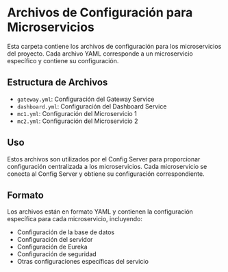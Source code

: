 # Archivos de Configuración para Microservicios

Esta carpeta contiene los archivos de configuración para los microservicios del proyecto. Cada archivo YAML corresponde a un microservicio específico y contiene su configuración.

## Estructura de Archivos

- `gateway.yml`: Configuración del Gateway Service
- `dashboard.yml`: Configuración del Dashboard Service
- `mc1.yml`: Configuración del Microservicio 1
- `mc2.yml`: Configuración del Microservicio 2

## Uso

Estos archivos son utilizados por el Config Server para proporcionar configuración centralizada a los microservicios. Cada microservicio se conecta al Config Server y obtiene su configuración correspondiente.

## Formato

Los archivos están en formato YAML y contienen la configuración específica para cada microservicio, incluyendo:
- Configuración de la base de datos
- Configuración del servidor
- Configuración de Eureka
- Configuración de seguridad
- Otras configuraciones específicas del servicio 